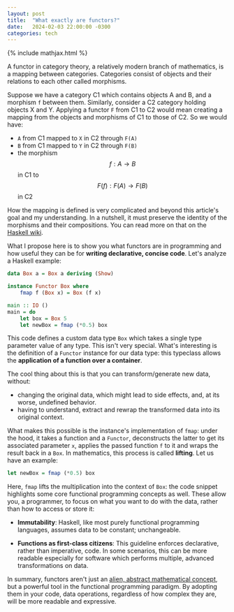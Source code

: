 ```yaml
---
layout: post
title:  "What exactly are functors?"
date:   2024-02-03 22:00:00 -0300
categories: tech
---
```

{% include mathjax.html %}

A functor in category theory, a relatively modern branch of mathematics, is a mapping between 
categories. Categories consist of objects and their relations to each other called morphisms.

Suppose we have a category C1 which contains objects A and B, and
a morphism `f` between them. Similarly, consider a C2 category 
holding objects X and Y. Applying a functor `F` from 
C1 to C2 would mean creating a mapping from the objects and morphisms of C1 
to those of C2. So we would have: 

- `A` from C1 mapped to `X` in C2 through `F(A)`
- `B` from C1 mapped to `Y` in C2 through `F(B)`
- the morphism $$ f: A \rightarrow B $$ in C1 to  $$ F(f): F(A) \rightarrow F(B) $$ in C2

How the mapping is defined is very complicated and beyond 
this article's goal and my understanding. In a nutshell, it must
preserve the identity of the morphisms and their compositions.
You can read more on that on the [Haskell wiki][haskell-functor-laws].

What I propose here is to show
you what functors are in programming and how useful they can be for **writing
declarative, concise code**. Let's analyze a Haskell example:

```haskell
data Box a = Box a deriving (Show)

instance Functor Box where
    fmap f (Box x) = Box (f x)

main :: IO ()
main = do
    let box = Box 5
    let newBox = fmap (*0.5) box
```

This code defines a custom data type `Box` which takes a 
single type parameter value of any type.
This isn't very special. What's interesting is the definition of a 
`Functor` instance for our data type: this typeclass allows 
the **application of a function over a container**.

The cool thing about this is that you can transform/generate new data,
without:

- changing the original data, which might lead to side effects, and,
at its worse, undefined behavior.
- having to understand, extract and rewrap the transformed data into its original context.

What makes this possible is the instance's implementation of `fmap`: under the hood,
it takes a function and a `Functor`, 
deconstructs the latter to get its associated parameter `x`,
applies the passed function `f` to it and wraps the result back in a `Box`.
In mathematics, this process is called **lifting**. Let us have an example: 

```haskell
let newBox = fmap (*0.5) box
```

Here, `fmap` lifts the multiplication into the context of `Box`:
the code snippet highlights some core functional programming
concepts as well. These allow you, a programmer, to focus on what you want to do 
with the data, rather than how to access or store it:

- **Immutability**: 
Haskell, like most purely functional programming languages, assumes data
to be constant; unchangeable.

- **Functions as first-class citizens**: 
This guideline enforces declarative, rather than imperative, code.
In some scenarios, this can be more readable especially for
software which performs multiple, advanced transformations on data.

In summary, functors aren't just an [alien, abstract mathematical concept][math-functor],
but a powerful tool in the functional programming paradigm.
By adopting them in your code, data operations,
regardless of how complex they are, will be more readable and expressive.


[math-functor]: https://en.wikipedia.org/wiki/Functor
[haskell-functor-laws]: https://wiki.haskell.org/Functor#Functor_Laws